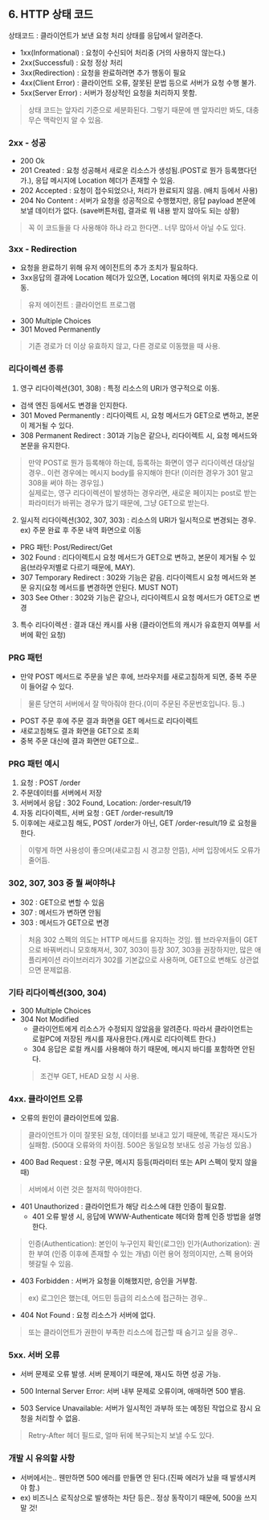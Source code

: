 ## 6. HTTP 상태 코드
상태코드 : 클라이언트가 보낸 요청 처리 상태를 응답에서 알려준다.
- 1xx(Informational) : 요청이 수신되어 처리중 (거의 사용하지 않는다.)
- 2xx(Successful) : 요청 정상 처리
- 3xx(Redirection) : 요청을 완료하려면 추가 행동이 필요
- 4xx(Client Error) : 클라이언트 오류, 잘못된 문법 등으로 서버가 요청 수행 불가.
- 5xx(Server Error) : 서버가 정상적인 요청을 처리하지 못함.
> 상태 코드는 앞자리 기준으로 세분화된다. 그렇기 때문에 맨 앞자리만 봐도, 대충 무슨 맥락인지 알 수 있음.

### 2xx - 성공
- 200 Ok
- 201 Created : 요청 성공해서 새로운 리소스가 생성됨.(POST로 뭔가 등록했다던가.), 응답 메시지에 Location 헤더가 존재할 수 있음.
- 202 Accepted : 요청이 접수되었으나, 처리가 완료되지 않음. (배치 등에서 사용)
- 204 No Content : 서버가 요청을 성공적으로 수행했지만, 응답 payload 본문에 보낼 데이터가 없다. (save버튼처럼, 결과로 뭐 내용 받지 않아도 되는 상황)
> 꼭 이 코드들을 다 사용해야 하냐 라고 한다면.. 너무 많아서 아닐 수도 있다.

### 3xx - Redirection
- 요청을 완료하기 위해 유저 에이전트의 추가 조치가 필요하다.
- 3xx응답의 결과에 Location 헤더가 있으면, Location 헤더의 위치로 자동으로 이동.
> 유저 에이전트 : 클라이언트 프로그램

- 300 Multiple Choices
- 301 Moved Permanently
> 기존 경로가 더 이상 유효하지 않고, 다른 경로로 이동했을 때 사용.

### 리다이렉션 종류
1. 영구 리다이렉션(301, 308) : 특정 리소스의 URI가 영구적으로 이동.
  - 검색 엔진 등에서도 변경을 인지한다.
  - 301 Moved Permanently : 리다이렉트 시, 요청 메서드가 GET으로 변하고, 본문이 제거될 수 있다.
  - 308 Permanent Redirect : 301과 기능은 같으나, 리다이렉트 시, 요청 메서드와 본문을 유지한다.
  > 만약 POST로 뭔가 등록해야 하는데, 등록하는 화면이 영구 리다이렉션 대상일 경우..
  > 이런 경우에는 메시지 body를 유지해야 한다! (이러한 경우가 301 말고 308을 써야 하는 경우임.)  
  > 실제로는, 영구 리다이렉션이 발생하는 경우라면, 새로운 페이지는 post로 받는 파라미터가 바뀌는 경우가 많기 때문에, 그냥 GET으로 받는다.
2. 일시적 리다이렉션(302, 307, 303) : 리소스의 URI가 일시적으로 변경되는 경우. ex) 주문 완료 후 주문 내역 화면으로 이동
  - PRG 패턴: Post/Redirect/Get
  - 302 Found : 리다이렉트시 요청 메서드가 GET으로 변하고, 본문이 제거될 수 있음(브라우저별로 다르기 때문에, MAY).
  - 307 Temporary Redirect : 302와 기능은 같음. 리다이렉트시 요청 메서드와 본문 유지(요청 메서드를 변경하면 안된다. MUST NOT)
  - 303 See Other : 302와 기능은 같으나, 리다이렉트시 요청 메서드가 GET으로 변경
  
3. 특수 리다이렉션 : 결과 대신 캐시를 사용 (클라이언트의 캐시가 유효한지 여부를 서버에 확인 요청)

### PRG 패턴
- 만약 POST 메서드로 주문을 넣은 후에, 브라우저를 새로고침하게 되면, 중복 주문이 들어갈 수 있다.
> 물론 당연히 서버에서 잘 막아줘야 한다.(이미 주문된 주문번호입니다. 등..)
- POST 주문 후에 주문 결과 화면을 GET 메서드로 리다이렉트
- 새로고침해도 결과 화면을 GET으로 조회
- 중복 주문 대신에 결과 화면만 GET으로..

### PRG 패턴 예시
1. 요청 : POST /order
2. 주문데이터를 서버에서 저장
3. 서버에서 응답 : 302 Found, Location: /order-result/19
4. 자동 리다이렉트, 서버 요청 : GET /order-result/19
5. 이후에는 새로고침 해도, POST /order가 아닌, GET /order-result/19 로 요청을 한다.
> 이렇게 하면 사용성이 좋으며(새로고침 시 경고창 안뜸), 서버 입장에서도 오류가 줄어듬.

### 302, 307, 303 중 뭘 써야하냐
- 302 : GET으로 변할 수 있음
- 307 : 메서드가 변하면 안됨
- 303 : 메서드가 GET으로 변경
> 처음 302 스펙의 의도는 HTTP 메서드를 유지하는 것임.
> 웹 브라우저들이 GET으로 바꿔버리니 모호해져서, 307, 303이 등장
> 307, 303을 권장하지만, 많은 애플리케이션 라이브러리가 302를 기본값으로 사용하며, GET으로 변해도 상관없으면 문제없음.

### 기타 리다이렉션(300, 304)
- 300 Multiple Choices
- 304 Not Modified
  - 클라이언트에게 리소스가 수정되지 않았음을 알려준다. 따라서 클라이언트는 로컬PC에 저장된 캐시를 재사용한다.(캐시로 리다이렉트 한다.)
  - 304 응답은 로컬 캐시를 사용해야 하기 때문에, 메시지 바디를 포함하면 안된다.
  > 조건부 GET, HEAD 요청 시 사용.

### 4xx. 클라이언트 오류
- 오류의 원인이 클라이언트에 있음.
> 클라이언트가 이미 잘못된 요청, 데이터를 보내고 있기 때문에, 똑같은 재시도가 실패함. (500대 오류와의 차이점. 500은 동일요청 보내도 성공 가능성 있음.)

- 400 Bad Request : 요청 구문, 메시지 등등(파라미터 또는 API 스펙이 맞지 않을 때)
> 서버에서 이런 것은 철저히 막아야한다.
- 401 Unauthorized : 클라이언트가 해당 리소스에 대한 인증이 필요함.
  - 401 오류 발생 시, 응답에 WWW-Authenticate 헤더와 함께 인증 방법을 설명한다.
> 인증(Authentication): 본인이 누구인지 확인(로그인)
> 인가(Authorization): 권한 부여 (인증 이후에 존재할 수 있는 개념)
> 이런 용어 정의이지만, 스펙 용어와 헷갈릴 수 있음.

- 403 Forbidden : 서버가 요청을 이해했지만, 승인을 거부함.
> ex) 로그인은 했는데, 어드민 등급의 리소스에 접근하는 경우..
- 404 Not Found : 요청 리소스가 서버에 없다.
> 또는 클라이언트가 권한이 부족한 리소스에 접근할 때 숨기고 싶을 경우..

### 5xx. 서버 오류
- 서버 문제로 오류 발생. 서버 문제이기 때문에, 재시도 하면 성공 가능.

- 500 Internal Server Error: 서버 내부 문제로 오류이며, 애매하면 500 뱉음.
- 503 Service Unavailable: 서버가 일시적인 과부하 또는 예정된 작업으로 잠시 요청을 처리할 수 없음.
> Retry-After 헤더 필드로, 얼마 뒤에 복구되는지 보낼 수도 있다.

### 개발 시 유의할 사항
- 서버에서는.. 웬만하면 500 에러를 만들면 안 된다.(진짜 에러가 났을 때 발생시켜야 함.)
- ex) 비즈니스 로직상으로 발생하는 차단 등은.. 정상 동작이기 때문에, 500을 쓰지 말 것!